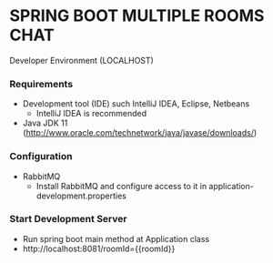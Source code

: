 # SPRING BOOT MULTIPLE ROOMS CHAT #

Developer Environment (LOCALHOST)

### Requirements ###

- Development tool (IDE) such IntelliJ IDEA, Eclipse, Netbeans
    - IntelliJ IDEA is recommended
- Java JDK 11 (http://www.oracle.com/technetwork/java/javase/downloads/)

### Configuration ###

- RabbitMQ
    - Install RabbitMQ and configure access to it in application-development.properties

### Start Development Server ###

- Run spring boot main method at Application class
- http://localhost:8081/roomId={{roomId}}
